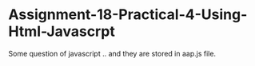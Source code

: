 # Assignment-18-Practical-4-Using-Html-Javascrpt
Some question of javascript ..
and they are stored in aap.js file.
